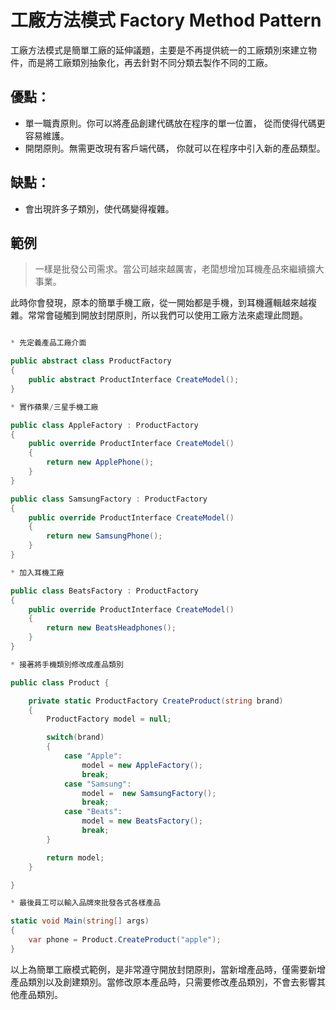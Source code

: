 # 工廠方法模式 Factory Method Pattern

工廠方法模式是簡單工廠的延伸議題，主要是不再提供統一的工廠類別來建立物件，而是將工廠類別抽象化，再去針對不同分類去製作不同的工廠。

## 優點：
* 單一職責原則。你可以將產品創建代碼放在程序的單一位置， 從而使得代碼更容易維護。
* 開閉原則。無需更改現有客戶端代碼， 你就可以在程序中引入新的產品類型。

## 缺點：
* 會出現許多子類別，使代碼變得複雜。

## 範例

> 一樣是批發公司需求。當公司越來越厲害，老闆想增加耳機產品來繼續擴大事業。

此時你會發現，原本的簡單手機工廠，從一開始都是手機，到耳機邏輯越來越複雜。常常會碰觸到開放封閉原則，所以我們可以使用工廠方法來處理此問題。

```C#

* 先定義產品工廠介面

public abstract class ProductFactory
{
    public abstract ProductInterface CreateModel();
}

* 實作蘋果/三星手機工廠

public class AppleFactory : ProductFactory
{
    public override ProductInterface CreateModel()
    {
        return new ApplePhone();
    }
}

public class SamsungFactory : ProductFactory
{
    public override ProductInterface CreateModel()
    {
        return new SamsungPhone();
    }
}

* 加入耳機工廠

public class BeatsFactory : ProductFactory
{
    public override ProductInterface CreateModel()
    {
        return new BeatsHeadphones();
    }
}

* 接著將手機類別修改成產品類別

public class Product {

    private static ProductFactory CreateProduct(string brand)
    {
        ProductFactory model = null;

        switch(brand)
        {
            case "Apple":
                model = new AppleFactory();
                break;
            case "Samsung":
                model =  new SamsungFactory();
                break;
            case "Beats":
                model = new BeatsFactory();
                break;
        }

        return model;
    }

}

* 最後員工可以輸入品牌來批發各式各樣產品

static void Main(string[] args)
{
    var phone = Product.CreateProduct("apple");
}

```

以上為簡單工廠模式範例，是非常遵守開放封閉原則，當新增產品時，僅需要新增產品類別以及創建類別。當修改原本產品時，只需要修改產品類別，不會去影響其他產品類別。
